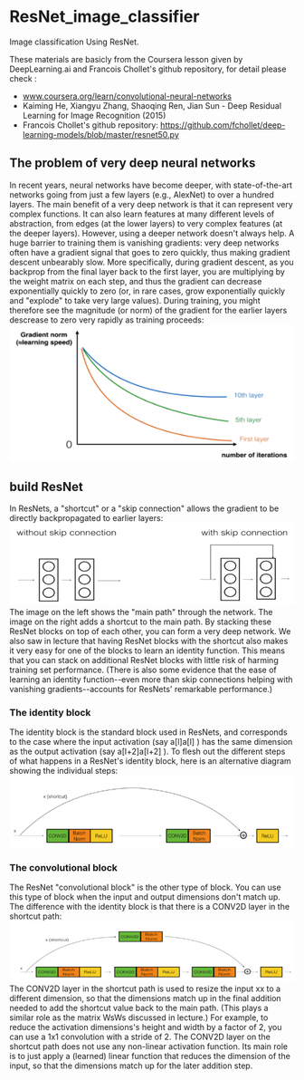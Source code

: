 # ResNet_image_classifier
Image classification Using ResNet.

These materials are basicly from the Coursera lesson given by DeepLearning.ai and Francois Chollet's github repository, for detail please check :
- www.coursera.org/learn/convolutional-neural-networks
- Kaiming He, Xiangyu Zhang, Shaoqing Ren, Jian Sun - Deep Residual Learning for Image Recognition (2015)
- Francois Chollet's github repository: https://github.com/fchollet/deep-learning-models/blob/master/resnet50.py

## The problem of very deep neural networks
In recent years, neural networks have become deeper, with state-of-the-art networks going from just a few layers (e.g., AlexNet) to over a hundred layers.
The main benefit of a very deep network is that it can represent very complex functions. It can also learn features at many different levels of abstraction, from edges (at the lower layers) to very complex features (at the deeper layers). However, using a deeper network doesn't always help. A huge barrier to training them is vanishing gradients: very deep networks often have a gradient signal that goes to zero quickly, thus making gradient descent unbearably slow. More specifically, during gradient descent, as you backprop from the final layer back to the first layer, you are multiplying by the weight matrix on each step, and thus the gradient can decrease exponentially quickly to zero (or, in rare cases, grow exponentially quickly and "explode" to take very large values).
During training, you might therefore see the magnitude (or norm) of the gradient for the earlier layers descrease to zero very rapidly as training proceeds:
![](img/1.png)
## build ResNet
In ResNets, a "shortcut" or a "skip connection" allows the gradient to be directly backpropagated to earlier layers:
![](img/2.png)
The image on the left shows the "main path" through the network. The image on the right adds a shortcut to the main path. By stacking these ResNet blocks on top of each other, you can form a very deep network.
We also saw in lecture that having ResNet blocks with the shortcut also makes it very easy for one of the blocks to learn an identity function. This means that you can stack on additional ResNet blocks with little risk of harming training set performance. (There is also some evidence that the ease of learning an identity function--even more than skip connections helping with vanishing gradients--accounts for ResNets' remarkable performance.)
### The identity block
The identity block is the standard block used in ResNets, and corresponds to the case where the input activation (say  a[l]a[l] ) has the same dimension as the output activation (say  a[l+2]a[l+2] ). To flesh out the different steps of what happens in a ResNet's identity block, here is an alternative diagram showing the individual steps:
![](img/3.png)
### The convolutional block
The ResNet "convolutional block" is the other type of block. You can use this type of block when the input and output dimensions don't match up. The difference with the identity block is that there is a CONV2D layer in the shortcut path:
![](img/4.png)
The CONV2D layer in the shortcut path is used to resize the input  xx  to a different dimension, so that the dimensions match up in the final addition needed to add the shortcut value back to the main path. (This plays a similar role as the matrix  WsWs  discussed in lecture.) For example, to reduce the activation dimensions's height and width by a factor of 2, you can use a 1x1 convolution with a stride of 2. The CONV2D layer on the shortcut path does not use any non-linear activation function. Its main role is to just apply a (learned) linear function that reduces the dimension of the input, so that the dimensions match up for the later addition step.

